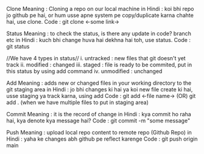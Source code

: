 Clone Meaning : Cloning a repo on our local machine in Hindi : koi bhi repo jo github pe hai, or hum usse apne system pe copy/duplicate karna chahte hai, use clone. Code : git clone <-some link->

Status Meaning : to check the status, is there any update in code? branch etc in Hindi : kuch bhi change huva hai dekhna hai toh, use status. Code : git status

//We have 4 types in status// i. untracked : new files that git doesn't yet track ii. modified : changed iii. staged : file is ready to be commited, put in this status by using add command iv. unmodified : unchanged

Add Meaning : adds new or changed files in your working directory to the git staging area in Hindi : jo bhi changes ki hai ya koi new file create ki hai, usse staging ya track karna, using add Code : git add <-file name-> (OR) git add . (when we have multiple files to put in staging area)

Commit Meaning : it is the record of change in Hindi : kya commit ho raha hai, kya denote kya message hai? Code : git commit -m "some message"

Push Meaning : upload local repo content to remote repo (Github Repo) in Hindi : yaha ke changes abh github pe reflect karenge Code : git push origin main
